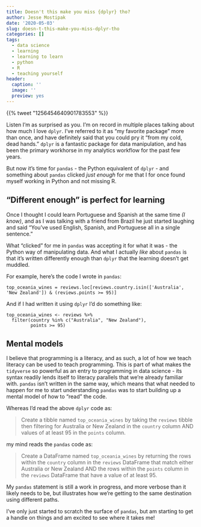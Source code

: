 ```yaml
---
title: Doesn't this make you miss {dplyr} tho?
author: Jesse Mostipak
date: '2020-05-03'
slug: doesn-t-this-make-you-miss-dplyr-tho
categories: []
tags:
  - data science
  - learning
  - learning to learn
  - python
  - R
  - teaching yourself
header:
  caption: ''
  image: ''
  preview: yes
---
```


{{% tweet "1256454640901783553" %}}

Listen I’m as surprised as you.
I’m on record in multiple places talking about how much I love `dplyr`.
I’ve referred to it as “my favorite package” more than once, and have definitely said that you could pry it “from my cold, dead hands.”
`dplyr` is a fantastic package for data manipulation, and has been the primary workhorse in my analytics workflow for the past few years.

But now it’s time for `pandas` - the Python equivalent of `dplyr` - and something about `pandas` clicked *just enough* for me that I for once found myself working in Python and not missing R.

## “Different enough” is perfect for learning

Once I thought I could learn Portuguese and Spanish at the same time *(I know)*, and as I was talking with a friend from Brazil he just started laughing and said “You’ve used English, Spanish, and Portuguese all in a single sentence.”

What “clicked” for me in `pandas` was accepting it for what it was - the Python way of manipulating data.
And what I actually *like* about `pandas` is that it’s written differently enough than `dplyr` that the learning doesn’t get muddled.

For example, here’s the code I wrote in `pandas`:

    top_oceania_wines = reviews.loc[reviews.country.isin(['Australia', 'New Zealand']) & (reviews.points >= 95)]

And if I had written it using `dplyr` I’d do something like:

    top_oceania_wines <- reviews %>% 
      filter(country %in% c("Australia", "New Zealand"),
             points >= 95)

## Mental models

I believe that programming is a literacy, and as such, a lot of how we teach literacy can be used to teach programming.
This is part of what makes the `tidyverse` so powerful as an entry to programming in data science - its syntax readily lends itself to literacy parallels that we’re already familiar with.
`pandas` isn’t written in the same way, which means that what needed to happen for me to start understanding `pandas` was to start building up a mental model of how to “read” the code.

Whereas I’d read the above `dplyr` code as:

> Create a tibble named `top_oceania_wines` by taking the `reviews` tibble then filtering for Australia or New Zealand in the `country` column AND values of at least 95 in the `points` column.

my mind reads the `pandas` code as:

> Create a DataFrame named `top_oceania_wines` by returning the rows within the `country` column in the `reviews` DataFrame that match either Australia or New Zealand AND the rows within the `points` column in the `reviews` DataFrame that have a value of at least 95.

My `pandas` statement is still a work in progress, and more verbose than it likely needs to be, but illustrates how we’re getting to the same destination using different paths.

I’ve only just started to scratch the surface of `pandas`, but am starting to get a handle on things and am excited to see where it takes me!
